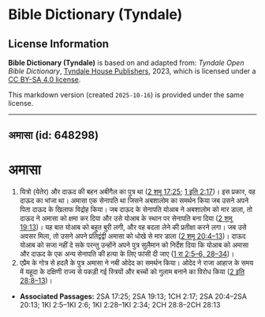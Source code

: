 # Bible Dictionary (Tyndale)

## License Information

**Bible Dictionary (Tyndale)** is based on and adapted from: _Tyndale Open Bible Dictionary_, [Tyndale House Publishers](https://tyndaleopenresources.com/), 2023, which is licensed under a [CC BY-SA 4.0 license](https://creativecommons.org/licenses/by-sa/4.0/legalcode.en).

This markdown version (created `2025-10-16`) is provided under the same license.



--------------------------------

## अमासा (id: 648298)

अमासा
=====

1. यित्रो (येतेर) और दाऊद की बहन अबीगैल का पुत्र था ([2 शमू 17:25](https://ref.ly/2Sam17:25); [1 इति 2:17](https://ref.ly/1Chr2:17))। इस प्रकार, वह दाऊद का भांजा था। अमासा एक सेनापति था जिसने अबशालोम का समर्थन किया जब उसने अपने पिता दाऊद के खिलाफ विद्रोह किया। जब दाऊद के सेनापति योआब ने अबशालोम को मार डाला, तो दाऊद ने अमासा को क्षमा कर दिया और उसे योआब के स्थान पर सेनापति बना दिया ([2 शमू 19:13](https://ref.ly/2Sam19:13))। यह बात योआब को बहुत बुरी लगी, और वह बदला लेने की प्रतीक्षा करने लगा। जब उसे अवसर मिला, तो उसने अपने प्रतिद्वंद्वी अमासा को धोखे से मार डाला ([2 शमू 20:4–13](https://ref.ly/2Sam20:4-2Sam20:13))। दाऊद योआब को सजा नहीं दे सके परन्तु उन्होंने अपने पुत्र सुलैमान को निर्देश दिया कि योआब को अमासा और दाऊद के एक अन्य सेनापति की हत्या के लिए फांसी दी जाए ([1 रा 2:5–6, 28–34](https://ref.ly/1Kgs2:5-1Kgs2:6,1Kgs2:28-1Kgs2:34))।
2. एप्रैम के गोत्र से हदलै के पुत्र अमासा ने नबी ओदेद का समर्थन किया। ओदेद ने राजा आहाज के समय में यहूदा के दक्षिणी राज्य से पकड़ी गई स्त्रियों और बच्चों को गुलाम बनाने का विरोध किया ([2 इति 28:8–13](https://ref.ly/2Chr28:8-2Chr28:13))।

* **Associated Passages:** 2SA 17:25; 2SA 19:13; 1CH 2:17; 2SA 20:4–2SA 20:13; 1KI 2:5–1KI 2:6; 1KI 2:28–1KI 2:34; 2CH 28:8–2CH 28:13

